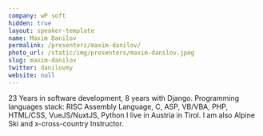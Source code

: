 ```yaml
---
company: wP soft
hidden: true
layout: speaker-template
name: Maxim Danilov
permalink: /presenters/maxim-danilov/
photo_url: /static/img/presenters/maxim-danilov.jpeg
slug: maxim-danilov
twitter: danilovmy
website: null
---
```


23 Years in software development, 8 years with Django.
Programming languages stack: RISC Assembly Language, C, ASP, VB/VBA, PHP, HTML/CSS, VueJS/NuxtJS, Python
I live in Austria in Tirol. I am also Alpine Ski and x-cross-country Instructor.
